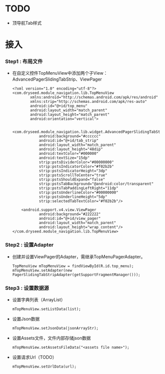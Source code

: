 # TODO
* 顶导航Tab样式


# 接入
### Step1 : 布局文件
* 在自定义控件TopMenuView中添加两个子View：AdvancedPagerSlidingTabStrip、ViewPager
    ```
    <?xml version="1.0" encoding="utf-8"?>
    <com.dryseed.module_navigation.lib.TopMenuView
            xmlns:android="http://schemas.android.com/apk/res/android"
            xmlns:strip="http://schemas.android.com/apk/res-auto"
            android:id="@+id/top_menu"
            android:layout_width="match_parent"
            android:layout_height="match_parent"
            android:orientation="vertical">

        <com.dryseed.module_navigation.lib.widget.AdvancedPagerSlidingTabStrip
                android:background="#cccccc"
                android:id="@+id/tab_strip"
                android:layout_width="match_parent"
                android:layout_height="48dip"
                android:textColor="#000000"
                android:textSize="15dp"
                strip:pstsDividerColor="#00000000"
                strip:pstsIndicatorColor="#f02b2b"
                strip:pstsIndicatorHeight="3dp"
                strip:pstsScrollToCenter="true"
                strip:pstsShouldExpand="false"
                strip:pstsTabBackground="@android:color/transparent"
                strip:pstsTabPaddingLeftRight="11dp"
                strip:pstsUnderlineColor="#00000000"
                strip:pstsUnderlineHeight="5dp"
                strip:selectedTabTextColor="#f02b2b"/>

        <android.support.v4.view.ViewPager
                android:background="#222222"
                android:id="@+id/view_pager"
                android:layout_width="match_parent"
                android:layout_height="wrap_content"/>
    </com.dryseed.module_navigation.lib.TopMenuView>
    ```

### Step2 : 设置Adapter
* 创建并设置ViewPager的Adapter，需继承TopMenuPagerAdapter。
    ```
    TopMenuView mTopMenuView = findViewById(R.id.top_menu);
    mTopMenuView.setAdapter(new PagerSlidingTabStripAdapter(getSupportFragmentManager()));
    ```

### Step3 : 设置数据源
* 设置字典列表（ArrayList<TopMenuTabEntity>）
    ```
    mTopMenuView.setListData(list);
    ```
* 设置Json数据
    ```
    mTopMenuView.setJsonData(jsonArrayStr);
    ```
* 设置Assets文件，文件内部存储json数据
    ```
    mTopMenuView.setAssetsFileData("<assets file name>");
    ```
* 设置请求Url（TODO）
    ```
    mTopMenuView.setUrlData(url);
    ```





























